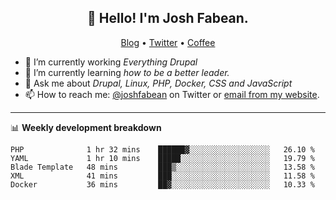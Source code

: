 <h2 align="center">👋 Hello! I'm Josh Fabean.</h2>
<p align="center">
  <a href="https://joshfabean.com">Blog</a> •
  <a href="https://twitter.com/fabean">Twitter</a> •
  <a href="https://www.buymeacoffee.com/LSxne6Yr4">Coffee</a>
</p>

- 🔭 I’m currently working *Everything Drupal*
- 🌱 I’m currently learning *how to be a better leader.*
- 💬 Ask me about *Drupal, Linux, PHP, Docker, CSS and JavaScript*
- 📫 How to reach me: [@joshfabean](https://twitter.com/joshfabean) on Twitter or [email from my website](https://joshfabean.com).

-------

📊 **Weekly development breakdown**
<!--START_SECTION:waka-->
```text
PHP              1 hr 32 mins    ██████▓░░░░░░░░░░░░░░░░░░   26.10 % 
YAML             1 hr 10 mins    █████░░░░░░░░░░░░░░░░░░░░   19.79 % 
Blade Template   48 mins         ███▒░░░░░░░░░░░░░░░░░░░░░   13.58 % 
XML              41 mins         ███░░░░░░░░░░░░░░░░░░░░░░   11.58 % 
Docker           36 mins         ██▓░░░░░░░░░░░░░░░░░░░░░░   10.33 % 
```
<!--END_SECTION:waka-->

<!--
**fabean/fabean** is a ✨ _special_ ✨ repository because its `README.md` (this file) appears on your GitHub profile.

Here are some ideas to get you started:

- 🔭 I’m currently working on ...
- 🌱 I’m currently learning ...
- 👯 I’m looking to collaborate on ...
- 🤔 I’m looking for help with ...
- 💬 Ask me about ...
- 📫 How to reach me: ...
- 😄 Pronouns: ...
- ⚡ Fun fact: ...
-->
